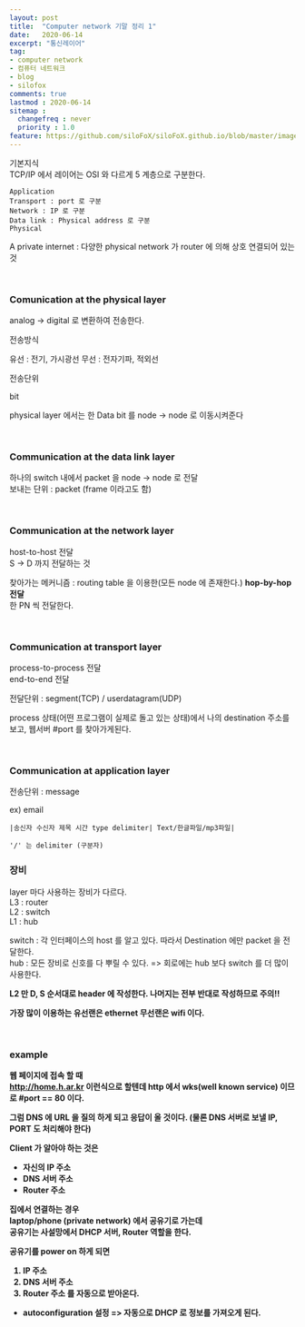 ```yaml
---
layout: post
title:  "Computer network 기말 정리 1"
date:   2020-06-14
excerpt: "통신레이어"
tag:
- computer network
- 컴퓨터 네트워크
- blog
- silofox
comments: true
lastmod : 2020-06-14
sitemap : 
  changefreq : never
  priority : 1.0
feature: https://github.com/siloFoX/siloFoX.github.io/blob/master/images/computer-architecture/computer-architecture-feature.jpg?raw=true
---
```


기본지식 <br>
TCP/IP 에서 레이어는 OSI 와 다르게 5 계층으로 구분한다.
```
Application
Transport : port 로 구분
Network : IP 로 구분
Data link : Physical address 로 구분
Physical
```

A private internet : 다양한 physical network 가 router 에 의해 상호 연결되어 있는 것

<br>

### Comunication at the physical layer

analog -> digital 로 변환하여 전송한다.

>
전송방식
>
유선 : 전기, 가시광선
무선 : 전자기파, 적외선
>

>
전송단위
>
bit
>

physical layer 에서는 한 Data bit 를 node -> node 로 이동시켜준다

<br>

### Communication at the data link layer

하나의 switch 내에서 packet 을 node -> node 로 전달<br>
보내는 단위 : packet (frame 이라고도 함)

<br>

### Communication at the network layer

host-to-host 전달<br>
S -> D 까지 전달하는 것

찾아가는 메커니즘 : routing table 을 이용한(모든 node 에 존재한다.) <b>hop-by-hop 전달</b><br>
한 PN 씩 전달한다.

<br>

### Communication at transport layer

process-to-process 전달<br>
end-to-end 전달

전달단위 : segment(TCP) / userdatagram(UDP)

process 상태(어떤 프로그램이 실제로 돌고 있는 상태)에서 나의 destination 주소를 보고, 웹서버 #port 를 찾아가게된다.

<br>

### Communication at application layer

전송단위 : message

ex) email
```
|송신자 수신자 제목 시간 type delimiter| Text/한글파일/mp3파일|

'/' 는 delimiter (구분자)
```

### 장비

layer 마다 사용하는 장비가 다르다.<br>
L3 : router<br>
L2 : switch<br>
L1 : hub

switch : 각 인터페이스의 host 를 알고 있다. 따라서 Destination 에만 packet 을 전달한다.<br>
hub : 모든 장비로 신호를 다 뿌릴 수 있다. => 회로에는 hub 보다 switch 를 더 많이 사용한다.

<b>L2 만 D, S 순서대로 header 에 작성한다. 나머지는 전부 반대로 작성하므로 주의!!<b>

가장 많이 이용하는 유선랜은 ethernet 무선랜은 wifi 이다.

<br>

### example

웹 페이지에 접속 할 때 <br>
http://home.h.ar.kr 이런식으로 할텐데 http 에서 wks(well known service) 이므로 #port == 80 이다.

그럼 DNS 에 URL 을 질의 하게 되고 응답이 올 것이다. (물론 DNS 서버로 보낼 IP, PORT 도 처리해야 한다)

Client 가 알아야 하는 것은
- 자신의 IP 주소
- DNS 서버 주소
- Router 주소 

집에서 연결하는 경우<br>
laptop/phone (private network) 에서 공유기로 가는데<br>
공유기는 사설망에서 DHCP 서버, Router 역할을 한다.

공유기를 power on 하게 되면
1. IP 주소
2. DNS 서버 주소
3. Router 주소
를 자동으로 받아온다.

* autoconfiguration 설정 => 자동으로 DHCP 로 정보를 가져오게 된다.